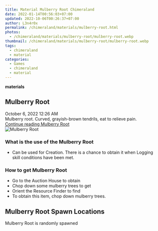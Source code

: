 ```yaml
---
title: Material Mulberry Root Chimeraland
date: 2022-01-14T00:56:03+07:00
updated: 2022-10-06T00:26:37+07:00
author: L3n4r0x
permalink: /chimeraland/materials/mulberry-root.html
photos:
  - /chimeraland/materials/mulberry-root/mulberry-root.webp
thumbnail: /chimeraland/materials/mulberry-root/mulberry-root.webp
tags:
  - chimeraland
  - material
categories:
  - Games
  - chimeraland
  - material
---
```


<link
  rel="stylesheet"
  href="https://rawcdn.githack.com/dimaslanjaka/Web-Manajemen/870a349/css/bootstrap-5-3-0-alpha3-wrapper.css"
/>
<section id="bootstrap-wrapper">
  <div data-bs-theme="dark">
    <div
      class="row g-0 border rounded overflow-hidden flex-md-row mb-4 shadow-sm position-relative bg-dark text-light"
    >
      <div class="col p-4 d-flex flex-column position-static">
        <strong class="d-inline-block mb-2 text-success">materials</strong>
        <h2 class="mb-0">Mulberry Root</h2>
        <div class="mb-1 text-muted">October 6, 2022 12:26 AM</div>
        <div class="mb-2 border p-1">
          Mulberry root. Curved, grayish-brown tendrils, eat to relieve pain.
        </div>
        <a
          href="/chimeraland/materials/mulberry-root.html"
          class="stretched-link d-none text-primary"
          >Continue reading Mulberry Root</a
        >
      </div>
      <div class="col-auto d-none d-md-block d-lg-block">
        <img
          src="https://www.webmanajemen.com/chimeraland/materials/mulberry-root/mulberry-root.webp"
          alt="Mulberry Root"
        />
      </div>
    </div>
    <div class="row">
      <div class="col-lg-6 col-12 mb-2">
        <div class="card">
          <div class="card-body">
            <h3 class="card-title">What is the use of the Mulberry Root</h3>
            <div class="card-text">
              <ul>
                <li>
                  Can be used for Creation. There is a chance to obtain it when
                  Logging skill conditions have been met.
                </li>
              </ul>
            </div>
          </div>
        </div>
      </div>
      <div class="col-lg-6 col-12 mb-2">
        <div class="card">
          <div class="card-body">
            <h3 class="card-title">How to get Mulberry Root</h3>
            <div class="card-text">
              <ul>
                <li>Go to the Auction House to obtain</li>
                <li>Chop down some mulberry trees to get</li>
                <li>Orient the Resource Finder to find</li>
                <li>To obtain this item, chop down mulberry trees.</li>
              </ul>
            </div>
          </div>
        </div>
      </div>
      <div class="col-12 mb-2">
        <h2>Mulberry Root Spawn Locations</h2>
        <p>Mulberry Root is randomly spawned</p>
      </div>
    </div>
  </div>
</section>